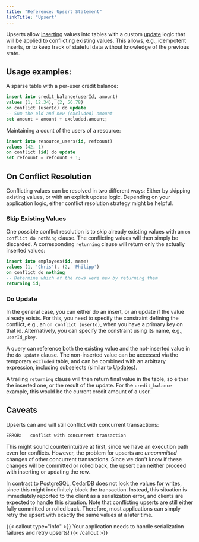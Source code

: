 ```yaml
---
title: "Reference: Upsert Statement"
linkTitle: "Upsert"
---
```


Upserts allow [inserting](../insert) values into tables with a custom [update](../update) logic that will be applied to
conflicting existing values.
This allows, e.g., idempotent inserts, or to keep track of stateful data without knowledge of the previous state.

## Usage examples:

A sparse table with a per-user credit balance:

```sql
insert into credit_balance(userId, amount)
values (1, 12.34), (2, 56.78)
on conflict (userId) do update
-- Sum the old and new (excluded) amount 
set amount = amount + excluded.amount;
```

Maintaining a count of the users of a resource:

```sql
insert into resource_users(id, refcount)
values (42, 1)
on conflict (id) do update
set refcount = refcount + 1;
```

## On Conflict Resolution

Conflicting values can be resolved in two different ways:
Either by skipping existing values, or with an explicit update logic.
Depending on your application logic, either conflict resolution strategy might be helpful.

### Skip Existing Values

One possible conflict resolution is to skip already existing values with an `on conflict do nothing` clause.
The conflicting values will then simply be discarded.
A corresponding `returning` clause will return only the actually inserted values:

```sql
insert into employees(id, name)
values (1, 'Chris'), (2, 'Philipp')
on conflict do nothing
-- Determine which of the rows were new by returning them
returning id;
```

### Do Update

In the general case, you can either do an insert, or an update if the value already exists.
For this, you need to specify the constraint defining the conflict, e.g., an `on conflict (userId)`, when you have a
primary key on that id.
Alternatively, you can specify the constraint using its name, e.g., `userId_pkey`.

A query can reference both the existing value and the not-inserted value in the `do update` clause.
The non-inserted value can be accessed via the temporary `excluded` table, and can be combined with an arbitrary
expression, including subselects (similar to [Updates](../update)).

A trailing `returning` clause will then return final value in the table, so either the inserted one, or the result of
the update.
For the `credit_balance` example, this would be the current credit amount of a user.

## Caveats

Upserts can and will still conflict with concurrent transactions:

```
ERROR:   conflict with concurrent transaction
```

This might sound counterintuitive at first, since we have an execution path even for conflicts.
However, the problem for upserts are *uncommitted* changes of other concurrent transactions.
Since we don't know if these changes will be committed or rolled back, the upsert can neither proceed with inserting
or updating the row.

In contrast to PostgreSQL, CedarDB does not lock the values for writes, since this might indefinitely block the
transaction.
Instead, this situation is immediately reported to the client as a serialization error, and clients are expected to
handle this situation.
Note that conflicting upserts are still either fully committed or rolled back.
Therefore, most applications can simply retry the upsert with exactly the same values at a later time.

{{< callout type="info" >}}
Your application needs to handle serialization failures and retry upserts!
{{< /callout >}}
